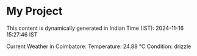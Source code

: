 # My Project

This content is dynamically generated in Indian Time (IST): 2024-11-16 15:27:46 IST


Current Weather in Coimbatore:
Temperature: 24.88 °C
Condition: drizzle
